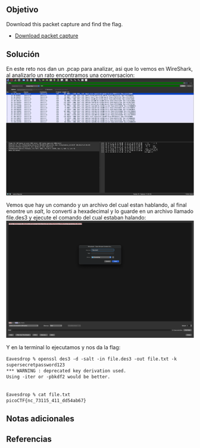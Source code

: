 ## Objetivo
Download this packet capture and find the flag.

- [Download packet capture](https://artifacts.picoctf.net/c/134/capture.flag.pcap)
## Solución
En este reto nos dan un .pcap para analizar, asi que lo vemos en WireShark, al analizarlo un rato encontramos una conversacion:
![Eavesdrop](/imagenes/Eavesdrop.png)


Vemos que hay un comando y un archivo del cual estan hablando, al final enontre un _salt_, lo converti a hexadecimal y lo guarde en un archivo llamado file.des3 y ejecute el comando del cual estaban halando:
![Eavesdrop 2](/imagenes/Eavesdrop(1).png)


Y en la terminal lo ejecutamos y nos da la flag:
```
Eavesdrop % openssl des3 -d -salt -in file.des3 -out file.txt -k supersecretpassword123
*** WARNING : deprecated key derivation used.
Using -iter or -pbkdf2 would be better.


Eavesdrop % cat file.txt
picoCTF{nc_73115_411_dd54ab67}
```
## Notas adicionales
## Referencias